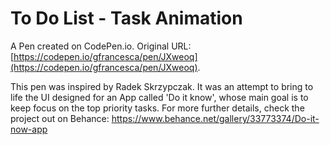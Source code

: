 # To Do List - Task Animation

A Pen created on CodePen.io. Original URL: [https://codepen.io/gfrancesca/pen/JXweoq](https://codepen.io/gfrancesca/pen/JXweoq).

This pen was inspired by Radek Skrzypczak. It was an attempt to bring to life the UI designed for an App called 'Do it know', whose main goal is to keep focus on the top priority tasks. 
For more further details, check the project out on Behance: https://www.behance.net/gallery/33773374/Do-it-now-app
